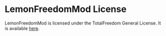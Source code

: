 # LemonFreedomMod License #

LemonFreedomMod is licensed under the TotalFreedom General License. It is available [here](https://github.com/TotalFreedom/License/blob/master/LICENSE.md).
